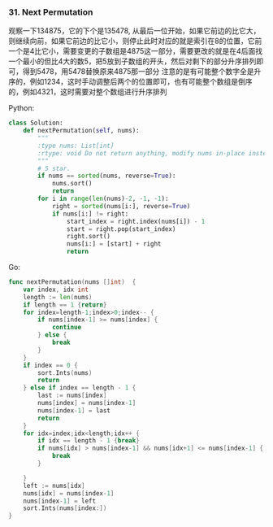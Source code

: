 ### 31. Next Permutation

观察一下134875，它的下个是135478, 从最后一位开始，如果它前边的比它大，则继续向前，如果它前边的比它小，则停止此时对应的就是索引在8的位置，它前一个是4比它小，需要变更的子数组是4875这一部分，需要更改的就是在4后面找一个最小的但比4大的数5，把5放到子数组的开头，然后对剩下的部分升序排列即可，得到5478，用5478替换原来4875那一部分
注意的是有可能整个数字全是升序的，例如1234，这时手动调整后两个的位置即可，也有可能整个数组是倒序的，例如4321，这时需要对整个数组进行升序排列


Python:

```python
class Solution:
    def nextPermutation(self, nums):
        """
        :type nums: List[int]
        :rtype: void Do not return anything, modify nums in-place instead.
        """
        # 5 star. 
        if nums == sorted(nums, reverse=True):
            nums.sort()
            return
        for i in range(len(nums)-2, -1, -1):
            right = sorted(nums[i:], reverse=True)
            if nums[i:] != right:
                start_index = right.index(nums[i]) - 1
                start = right.pop(start_index)
                right.sort()
                nums[i:] = [start] + right
                return
```


Go:

```go
func nextPermutation(nums []int)  {
	var index, idx int
	length := len(nums)
	if length == 1 {return}
	for index=length-1;index>0;index-- {
		if nums[index-1] >= nums[index] {
			continue
		} else {
			break
		}
	}
	if index == 0 {
		sort.Ints(nums)
		return
	} else if index == length - 1 {
		last := nums[index]
		nums[index] = nums[index-1]
		nums[index-1] = last
		return
	}
	for idx=index;idx<length;idx++ {
		if idx == length - 1 {break}
		if nums[idx] > nums[index-1] && nums[idx+1] <= nums[index-1] {
			break
		}

	}
	left := nums[idx]
	nums[idx] = nums[index-1]
	nums[index-1] = left
	sort.Ints(nums[index:])
}
```